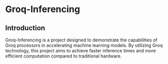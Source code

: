 # Groq-Inferencing

## Introduction

Groq-Inferencing is a project designed to demonstrate the capabilities of Groq processors in accelerating machine learning models. By utilizing Groq technology, this project aims to achieve faster inference times and more efficient computation compared to traditional hardware.
